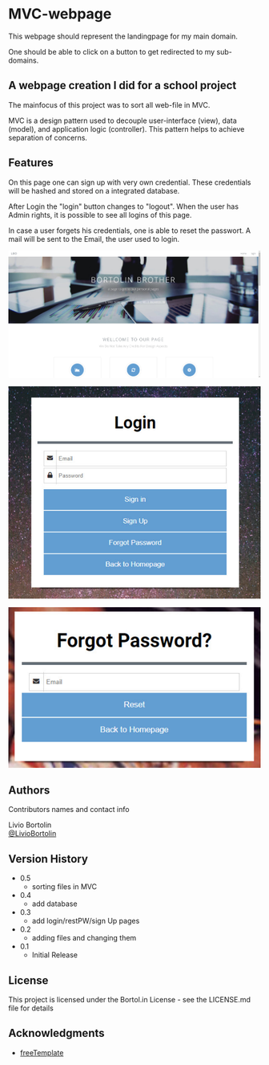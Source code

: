 # MVC-webpage

This webpage should represent the landingpage for my main domain.

One should be able to click on a button to get redirected to my sub-domains.


## A webpage creation I did for a school project

The mainfocus of this project was to sort all web-file in MVC.

MVC is a design pattern used to decouple user-interface (view), data (model), and application logic (controller). 
This pattern helps to achieve separation of concerns.

## Features

On this page one can sign up with very own credential. 
These credentials will be hashed and stored on a integrated database.

After Login the "login" button changes to "logout".
When the user has Admin rights, it is possible to see all logins of this page.

In case a user forgets his credentials, one is able to reset the passwort.
A mail will be sent to the Email, the user used to login.

![Mainpage](READMEfile/mainpage.jpg)

![loginpage](READMEfile/loginpage.jpg)

![resetPWpage](READMEfile/forgotpw.jpg)

## Authors

Contributors names and contact info

Livio Bortolin  
[@LivioBortolin](https://www.linkedin.com/in/livio-bortolin-b62b8518a/)

## Version History

* 0.5
    * sorting files in MVC
* 0.4
    * add database  
* 0.3
    * add login/restPW/sign Up pages
* 0.2
    * adding files and changing them
* 0.1
    * Initial Release

## License

This project is licensed under the Bortol.in License - see the LICENSE.md file for details

## Acknowledgments

* [freeTemplate](https://www.free-css.com/free-css-templates)